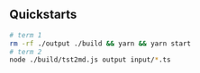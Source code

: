## Quickstarts

```bash
# term 1
rm -rf ./output ./build && yarn && yarn start
# term 2
node ./build/tst2md.js output input/*.ts
```